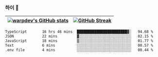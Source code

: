 
### 하이 👋
[![warpdev's GitHub stats](https://github-readme-stats.vercel.app/api?username=warpdev&show_icons=true&theme=vue-dark)](#) |[![GitHub Streak](https://github-readme-streak-stats.herokuapp.com/?user=warpdev&theme=dark)](#)
--- | --- |
<!--START_SECTION:waka-->

```txt
TypeScript       16 hrs 46 mins  ███████████████████████▓░   94.68 %
JSON             22 mins         ▓░░░░░░░░░░░░░░░░░░░░░░░░   02.15 %
JavaScript       18 mins         ▒░░░░░░░░░░░░░░░░░░░░░░░░   01.77 %
Text             6 mins          ░░░░░░░░░░░░░░░░░░░░░░░░░   00.57 %
.env file        4 mins          ░░░░░░░░░░░░░░░░░░░░░░░░░   00.44 %
```

<!--END_SECTION:waka-->

<!--
**warpdev/warpdev** is a ✨ _special_ ✨ repository because its `README.md` (this file) appears on your GitHub profile.

Here are some ideas to get you started:

- 🔭 I’m currently working on ...
- 🌱 I’m currently learning ...
- 👯 I’m looking to collaborate on ...
- 🤔 I’m looking for help with ...
- 💬 Ask me about ...
- 📫 How to reach me: ...
- 😄 Pronouns: ...
- ⚡ Fun fact: ...
-->
